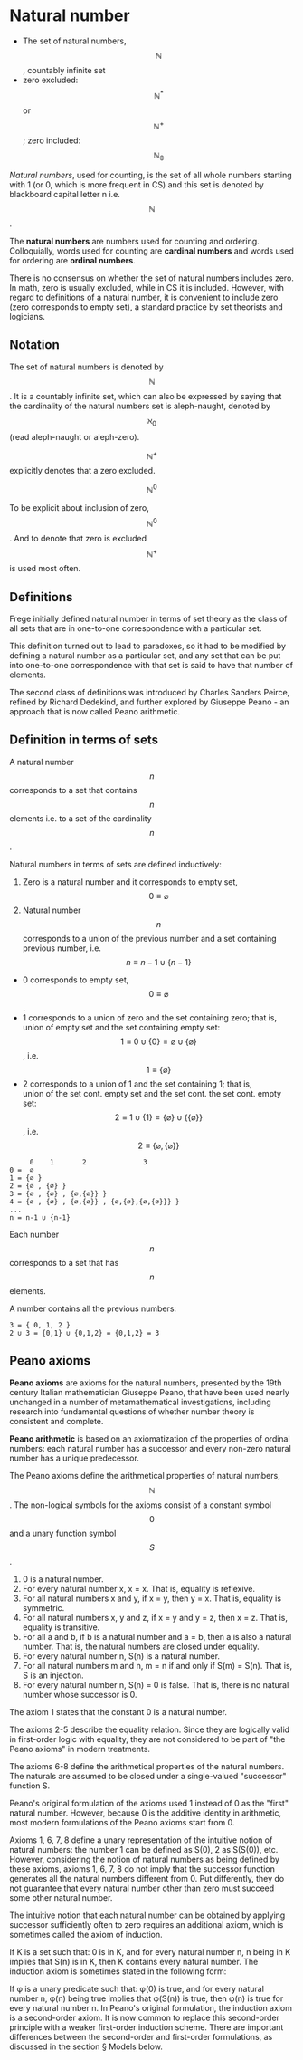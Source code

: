 # Natural number

- The set of natural numbers, $$\mathbb{N}$$, countably infinite set
- zero excluded: $$\mathbb{N^*}$$ or $$\mathbb{N}^+$$; zero included: $$\mathbb{N_0}$$



*Natural numbers*, used for counting, is the set of all whole numbers starting with 1 (or 0, which is more frequent in CS) and this set is denoted by blackboard capital letter n i.e. $$\mathbb{N}$$.



The **natural numbers** are numbers used for counting and ordering. Colloquially, words used for counting are **cardinal numbers** and words used for ordering are **ordinal numbers**.

There is no consensus on whether the set of natural numbers includes zero. In math, zero is usually excluded, while in CS it is included. However, with regard to definitions of a natural number, it is convenient to include zero (zero corresponds to empty set), a standard practice by set theorists and logicians.


## Notation
The set of natural numbers is denoted by $$\mathbb N$$. It is a countably infinite set, which can also be expressed by saying that the cardinality of the natural numbers set is aleph-naught, denoted by $$\aleph_0$$ (read aleph-naught or aleph-zero).

$$\mathbb N^+$$ explicitly denotes that a zero excluded.

$$\mathbb N^0$$ 

To be explicit about inclusion of zero, $$\mathbb N^0$$. And to denote that zero is excluded $$\mathbb N^+$$ is used most often.


## Definitions
Frege initially defined natural number in terms of set theory as the class of all sets that are in one-to-one correspondence with a particular set.

This definition turned out to lead to paradoxes, so it had to be modified by defining a natural number as a particular set, and any set that can be put into one-to-one correspondence with that set is said to have that number of elements.

The second class of definitions was introduced by Charles Sanders Peirce, refined by Richard Dedekind, and further explored by Giuseppe Peano - an approach that is now called Peano arithmetic.


## Definition in terms of sets

A natural number $$n$$ corresponds to a set that contains $$n$$ elements i.e. to a set of the cardinality $$n$$.

Natural numbers in terms of sets are defined inductively:
1. Zero is a natural number and it corresponds to empty set, $$0\equiv\varnothing$$
2. Natural number $$n$$ corresponds to a union of the previous number and a set containing previous number, i.e. $$n \equiv n-1 \cup \{n-1\}$$

- 0 corresponds to empty set, $$0 \equiv \varnothing$$.
- 1 corresponds to a union of zero and the set containing zero; that is,   
  union of empty set and the set containing empty set:   
  $$1 \equiv 0 \cup \{0\} = \varnothing \cup \{\varnothing\}$$, i.e. $$1 \equiv \{\varnothing\}$$
- 2 corresponds to a union of 1 and the set containing 1; that is,    
  union of the set cont. empty set and the set cont. the set cont. empty set:   
  $$2 \equiv 1 \cup \{1\} = \{\varnothing\} \cup \{\{\varnothing\}\}$$, i.e. $$2 \equiv \{ \varnothing, \{\varnothing\} \}$$


```
     0    1       2              3
0 =  ∅
1 = {∅ }
2 = {∅ , {∅} }
3 = {∅ , {∅} , {∅,{∅}} }
4 = {∅ , {∅} , {∅,{∅}} , {∅,{∅},{∅,{∅}}} }
...
n = n-1 ∪ {n-1}
```

Each number $$n$$ corresponds to a set that has $$n$$ elements.

A number contains all the previous numbers:
```
3 = { 0, 1, 2 }
2 ∪ 3 = {0,1} ∪ {0,1,2} = {0,1,2} = 3
```


## Peano axioms

**Peano axioms** are axioms for the natural numbers, presented by the 19th century Italian mathematician Giuseppe Peano, that have been used nearly unchanged in a number of metamathematical investigations, including research into fundamental questions of whether number theory is consistent and complete.

**Peano arithmetic** is based on an axiomatization of the properties of ordinal numbers: each natural number has a successor and every non-zero natural number has a unique predecessor.

The Peano axioms define the arithmetical properties of natural numbers, $$\mathbb {N}$$. The non-logical symbols for the axioms consist of a constant symbol $$0$$ and a unary function symbol $$S$$.

1. 0 is a natural number.
1. For every natural number x, x = x. That is, equality is reflexive.
1. For all natural numbers x and y, if x = y, then y = x. That is, equality is symmetric.
1. For all natural numbers x, y and z, if x = y and y = z, then x = z. That is, equality is transitive.
1. For all a and b, if b is a natural number and a = b, then a is also a natural number. That is, the natural numbers are closed under equality.
1. For every natural number n, S(n) is a natural number.
1. For all natural numbers m and n, m = n if and only if S(m) = S(n). That is, S is an injection.
1. For every natural number n, S(n) = 0 is false. That is, there is no natural number whose successor is 0.


The axiom 1 states that the constant 0 is a natural number.

The axioms 2-5 describe the equality relation. Since they are logically valid in first-order logic with equality, they are not considered to be part of "the Peano axioms" in modern treatments.

The axioms 6-8 define the arithmetical properties of the natural numbers. The naturals are assumed to be closed under a single-valued "successor" function S.



Peano's original formulation of the axioms used 1 instead of 0 as the "first" natural number. However, because 0 is the additive identity in arithmetic, most modern formulations of the Peano axioms start from 0.

Axioms 1, 6, 7, 8 define a unary representation of the intuitive notion of natural numbers: the number 1 can be defined as S(0), 2 as S(S(0)), etc. However, considering the notion of natural numbers as being defined by these axioms, axioms 1, 6, 7, 8 do not imply that the successor function generates all the natural numbers different from 0. Put differently, they do not guarantee that every natural number other than zero must succeed some other natural number.

The intuitive notion that each natural number can be obtained by applying successor sufficiently often to zero requires an additional axiom, which is sometimes called the axiom of induction.

If K is a set such that:
0 is in K, and
for every natural number n, n being in K implies that S(n) is in K,
then K contains every natural number.
The induction axiom is sometimes stated in the following form:

If φ is a unary predicate such that:
φ(0) is true, and
for every natural number n, φ(n) being true implies that φ(S(n)) is true,
then φ(n) is true for every natural number n.
In Peano's original formulation, the induction axiom is a second-order axiom. It is now common to replace this second-order principle with a weaker first-order induction scheme. There are important differences between the second-order and first-order formulations, as discussed in the section § Models below.
